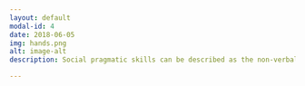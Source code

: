 ```yaml
---
layout: default
modal-id: 4
date: 2018-06-05
img: hands.png
alt: image-alt
description: Social pragmatic skills can be described as the non-verbal communication skills needed to interact in a variety of social situations. This can include eye contact, turn taking, proxemics, etc. 

---
```

